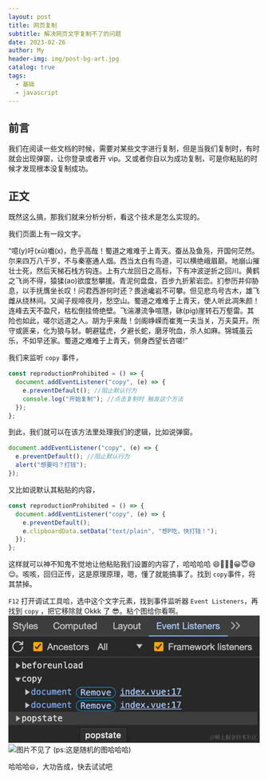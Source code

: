 ```yaml
---
layout: post
title: 网页复制
subtitle: 解决网页文字复制不了的问题
date: 2023-02-26
author: My
header-img: img/post-bg-art.jpg
catalog: true
tags:
  - 基础
  - javascript
---
```


## 前言

我们在阅读一些文档的时候，需要对某些文字进行复制，但是当我们复制时，有时就会出现弹窗，让你登录或者开 vip。又或者你自以为成功复制，可是你粘贴的时候才发现根本没复制成功。

## 正文

既然这么搞，那我们就来分析分析，看这个技术是怎么实现的。

我们页面上有一段文字。

“噫(y)吁(xū)嚱(x)，危乎高哉！蜀道之难难于上青天。蚕丛及鱼凫，开国何茫然。尔来四万八千岁，不与秦塞通人烟。西当太白有鸟道，可以横绝峨眉巅。地崩山摧壮士死，然后天梯石栈方钩连。上有六龙回日之高标，下有冲波逆折之回川。黄鹤之飞尚不得，猿猱(ao)欲度愁攀援。青泥何盘盘，百步九折萦岩峦。扪参历井仰胁息，以手抚膺坐长叹！问君西游何时还？畏途巉岩不可攀。但见悲鸟号古木，雄飞雌从绕林间。又闻子规啼夜月，愁空山。蜀道之难难于上青天，使人听此凋朱颜！连峰去天不盈尺，枯松倒挂倚绝壁。飞湍瀑流争喧豗，砯(pig)崖转石万壑雷。其险也如此，嗟尔远道之人。胡为乎来哉！剑阁峥嵘而崔嵬一夫当关，万夫莫开。所守或匪亲，化为狼与豺。朝避猛虎，夕避长蛇，磨牙吮血，杀人如麻。锦城虽云乐，不如早还家。蜀道之难难于上青天，侧身西望长咨嗟!”

我们来监听 `copy` 事件，

```js
const reproductionProhibited = () => {
  document.addEventListener("copy", (e) => {
    e.preventDefault(); //阻止默认行为
    console.log("开始复制"); //点击复制时 触发这个方法
  });
};
```

到此，我们就可以在该方法里处理我们的逻辑，比如说弹窗。

```js
document.addEventListener("copy", (e) => {
  e.preventDefault(); //阻止默认行为
  alert("想要吗？打钱");
});
```

又比如说默认其粘贴的内容，

```js
const reproductionProhibited = () => {
  document.addEventListener("copy", (e) => {
    e.preventDefault();
    e.clipboardData.setData("text/plain", "想P吃，快打钱！");
  });
};
```

这样就可以神不知鬼不觉地让他粘贴我们设置的内容了，哈哈哈哈 😄🤣🤣🤣😀😇😅😌。咳咳，回归正传，这是原理原理，嗯，懂了就能搞事了。找到 `copy`事件，将其禁掉。

`F12` 打开调试工具哈，选中这个文字元素，找到事件监听器 `Event Listeners`，再找到 `copy` ，把它移除就 Okkk 了 😎。粘个图给你看啊。
![图片不见了](/img/copy.jpg)
![图片不见了](https://picsum.photos/1900/1000)
(ps:这是随机的图哈哈哈)

哈哈哈`😄`，大功告成，快去试试吧
